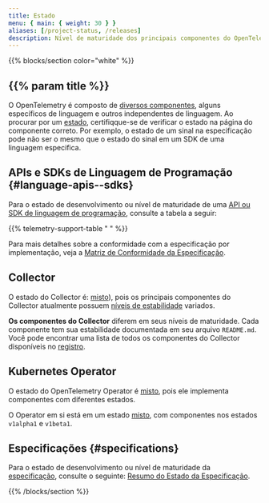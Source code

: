 ```yaml
---
title: Estado
menu: { main: { weight: 30 } }
aliases: [/project-status, /releases]
description: Nível de maturidade dos principais componentes do OpenTelemetry
---
```


{{% blocks/section color="white" %}}

## {{% param title %}}

O OpenTelemetry é composto de
[diversos componentes](/docs/concepts/components/), alguns específicos de
linguagem e outros independentes de linguagem. Ao procurar por um
[estado](/docs/specs/otel/versioning-and-stability/), certifiqque-se de
verificar o estado na página do componente correto. Por exemplo, o estado de um
sinal na especificação pode não ser o mesmo que o estado do sinal em um SDK de
uma linguagem especifica.

## APIs e SDKs de Linguagem de Programação {#language-apis--sdks}

Para o estado de desenvolvimento ou nível de maturidade de uma
[API ou SDK de linguagem de programação](/docs/languages/), consulte a tabela a
seguir:

{{% telemetry-support-table " " %}}

Para mais detalhes sobre a conformidade com a especificação por implementação,
veja a
[Matriz de Conformidade da Especificação](https://github.com/open-telemetry/opentelemetry-specification/blob/main/spec-compliance-matrix.md).

## Collector

O estado do Collector é: [misto](/docs/specs/otel/document-status/#mixed)), pois
os principais componentes do Collector atualmente possuem
[níveis de estabilidade](https://github.com/open-telemetry/opentelemetry-collector#stability-levels)
variados.

**Os componentes do Collector** diferem em seus níveis de maturidade. Cada
componente tem sua estabilidade documentada em seu arquivo `README.md`. Você
pode encontrar uma lista de todos os componentes do Collector disponíveis no
[registro](/ecosystem/registry/?language=collector).

## Kubernetes Operator

O estado do OpenTelemetry Operator é
[misto](/docs/specs/otel/document-status/#mixed), pois ele implementa
componentes com diferentes estados.

O Operator em si está em um estado
[misto](/docs/specs/otel/document-status/#mixed), com componentes nos estados
`v1alpha1` e `v1beta1`.

## Especificações {#specifications}

Para o estado de desenvolvimento ou nível de maturidade da
[especificação](/docs/specs/otel/), consulte o seguinte:
[Resumo do Estado da Especificação](/docs/specs/status/).

{{% /blocks/section %}}
